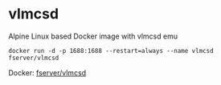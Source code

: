 # vlmcsd
Alpine Linux based Docker image with vlmcsd emu

```
docker run -d -p 1688:1688 --restart=always --name vlmcsd fserver/vlmcsd
```

Docker: [fserver/vlmcsd](https://hub.docker.com/r/fserver/vlmcsd/ "")